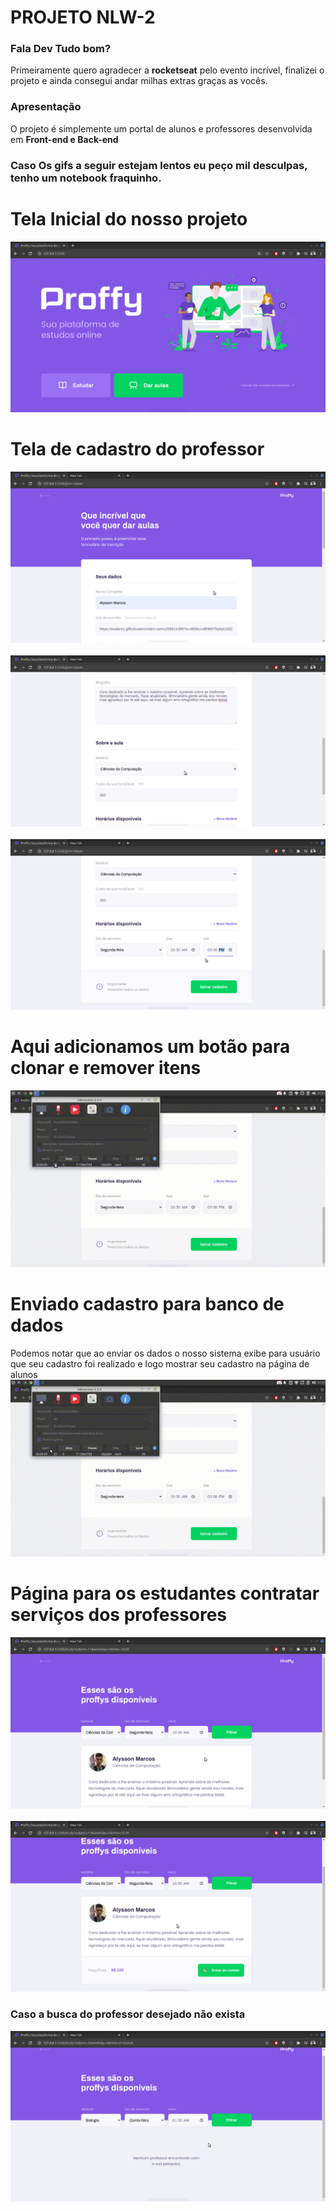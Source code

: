 # PROJETO NLW-2

### Fala Dev Tudo bom?
Primeiramente quero agradecer a **rocketseat** pelo evento incrível, finalizei o projeto e ainda consegui andar milhas extras graças as vocês. 

### Apresentação
O projeto é simplemente um portal de alunos e professores desenvolvida em **Front-end e Back-end**
### Caso Os gifs a seguir estejam lentos eu peço mil desculpas, tenho um notebook fraquinho.

# Tela Inicial do nosso projeto
![Tela Inicial](https://github.com/AlyssonMarcos/nlw-2/blob/master/gitImages/home.png)

# Tela de cadastro do professor
![Tela de cadastro do professor](https://github.com/AlyssonMarcos/nlw-2/blob/master/gitImages/professor.png)
&nbsp;
![Tela de cadastro do professor](https://github.com/AlyssonMarcos/nlw-2/blob/master/gitImages/professor2.png)
&nbsp;
![Tela de cadastro do professor](https://github.com/AlyssonMarcos/nlw-2/blob/master/gitImages/professor3.png)

# Aqui adicionamos um botão para clonar e remover itens
![adicionando e removendo botão](https://github.com/AlyssonMarcos/nlw-2/blob/master/gitImages/remove-butao.gif)

# Enviado cadastro para banco de dados
Podemos notar que ao enviar os dados o nosso sistema exibe para usuário que seu cadastro foi realizado e logo mostrar seu cadastro na página de alunos
<br>
![Tela de cadastro do professor submit](https://github.com/AlyssonMarcos/nlw-2/blob/master/gitImages/submit.gif)
# Página para os estudantes contratar serviços dos professores
![pagina estudante](https://github.com/AlyssonMarcos/nlw-2/blob/master/gitImages/estudante.png)
&nbsp;
![pagina estudante](https://github.com/AlyssonMarcos/nlw-2/blob/master/gitImages/estudante2.png)

### Caso a busca do professor desejado não exista
![pagina estudante](https://github.com/AlyssonMarcos/nlw-2/blob/master/gitImages/estudante3.png)
